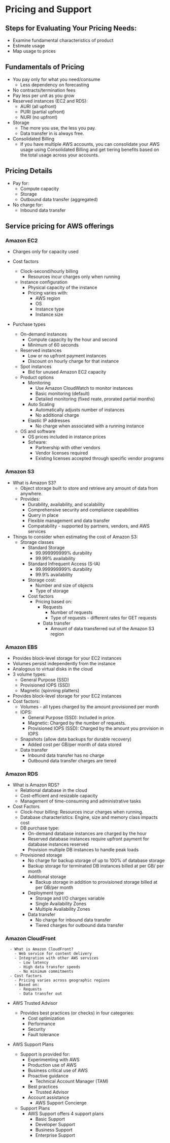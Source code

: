 # Pricing and Support

## Steps for Evaluating Your Pricing Needs:
* Examine fundamental characteristics of product
* Estimate usage
* Map usage to prices

## Fundamentals of Pricing
* You pay only for what you need/consume
  * Less dependency on forecasting
* No contracts/termination fees
* Pay less per unit as you grow
* Reserved instances (EC2 and RDS):
  * AURI (all upfront)
  * PURI (partial upfront)
  * NURI (no upfront)
* Storage
  * The more you use, the less you pay.
  * Data transfer in is always free.
* Consolidated Billing 
  * If you have multiple AWS accounts, you can consolidate your AWS
    usage using Consolidated Billing and get tiering benefits based on
    the total usage across your accounts.

## Pricing Details
* Pay for:
  * Compute capacity
  * Storage
  * Outbound data transfer (aggregated)
* No charge for:
  * Inbound data transfer

## Service pricing for AWS offerings
### Amazon EC2
* Charges only for capacity used
* Cost factors
  * Clock-second/hourly billing
    * Resources incur charges only when running
  * Instance configuration
    * Physical capacity of the instance
    * Pricing varies with:
      * AWS region
      * OS
      * Instance type
      * Instance size

* Purchase types
  * On-demand instances
    * Compute capacity by the hour and second
    * Minimum of 60 seconds
  * Reserved instances
    * Low or no upfront payment instances
    * Discount on hourly charge for that instance
  * Spot instances
    * Bid for unused Amazon EC2 capacity
  * Product options
    * Monitoring
      * Use Amazon CloudWatch to monitor instances
      * Basic monitoring (default)
      * Detailed monitoring (fixed reate, prorated partial months)
    * Auto Scaling
      * Automatically adjusts number of instances
      * No additional charge
    * Elastic IP addresses
      * No charge when associated with a running instance
  * OS and software
    * OS prices included in instance prices
    * Sofware:
      * Partnership with other vendors
      * Vendor licenses required
      * Existing licenses accepted through specific vendor 
        programs

### Amazon S3
* What is Amazon S3?
  * Object storage built to store and retrieve any amount of data from 
    anywhere.
  * Provides:
    * Durability, availability, and scalability
    * Comprehensive security and compliance capabilities
    * Query in place
    * Flexible management and data transfer
    * Compatability - supported by partners, vendors, and AWS services
* Things to consider when estimating the cost of Amazon S3:
  * Storage classes
    * Standard Storage
      * 99.999999999% durability
      * 99.99% availability
    * Standard Infrequent Access (S-IA)
      * 99.999999999% durability
      * 99.9% availability
    * Storage cost:
      * Number and size of objects
      * Type of storage
    * Cost factors
      * Pricing based on:
        * Requests
          * Number of requests
          * Type of requests - different rates for GET requests
        * Data transfer
          * Amount of data transferred out of the Amazon S3 region

### Amazon EBS
* Provides block-level storage for your EC2 instances
* Volumes persist independently from the instance
* Analogous to virtual disks in the cloud
* 3 volume types:
  * General Purpose (SSD)
  * Provisioned IOPS (SSD)
  * Magnetic (spinning platters)
* Provides block-level storage for your EC2 instances
* Cost factors:
  * Volumes - all types charged by the amount provisioned per month
  * IOPS:
    * General Purpose (SSD): Included in price.
    * Magnetic: Charged by the number of requests.
    * Provisioned IOPS (SSD): Charged by the amount you provision in 
      IOPS
  * Snapshots (allow data backups for durable recovery) 
    * Added cost per GB/per month of data stored
  * Data transfer
    * Inbound data transfer has no charge
    * Outbound data transfer charges are tiered

### Amazon RDS
* What is Amazon RDS?
  * Relational database in the cloud
  * Cost-efficient and resizable capacity
  * Management of time-consuming and administrative tasks
* Cost Factors
  * Clock-hour billing: Resources incur charges when running.
  * Database characteristics: Engine, size and memory class impacts 
    cost
  * DB purchase type:
    * On-demand database instances are charged by the hour
    * Reserved database instances require upfront payment for database 
      instances reserved
    * Provision multiple DB instances to handle peak loads
  * Provisioned storage
    * No charge for backup storage of up to 100% of database storage
    * Backup storage for terminated DB instances billed at per GB/
      per month
    * Additional storage
      * Backup storage in addition to provisioned storage billed at per 
        GB/per month
    * Deployment type
      * Storage and I/O charges variable
      * Single Availability Zones
      * Multiple Availability Zones
    * Data transfer
      * No charge for inbound data transfer
      * Tiered charges for outbound data transfer

### Amazon CloudFront
      - What is Amazon CloudFront?
        - Web service for content delivery
        - Integration with other AWS services
          - Low latency
          - High data transfer speeds
          - No minimum commitments
      - Cost factors
        - Pricing varies across geographic regions
        - Based on:
          - Requests
          - Data transfer out

- AWS Trusted Advisor
  - Provides best practices (or checks) in four categories:
    - Cost optimization
    - Performance
    - Security
    - Fault tolerance 

- AWS Support Plans
  - Support is provided for:
    - Experimenting with AWS
    - Production use of AWS
    - Business critical use of AWS
    - Proactive guidance
      - Technical Account Manager (TAM)
    - Best practices
      - Trusted Advisor
    - Account assistance
      - AWS Support Concierge
  - Support Plans
    - AWS Support offers 4 support plans
      - Basic Support
      - Developer Support
      - Business Support
      - Enterprise Support
 

